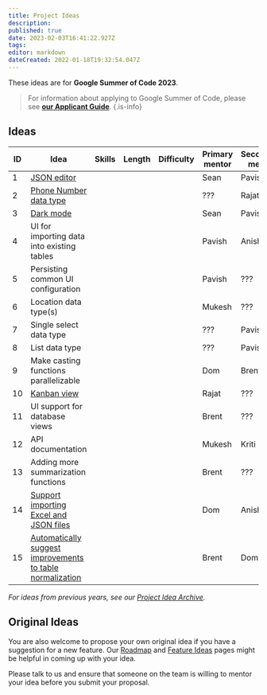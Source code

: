 ```yaml
---
title: Project Ideas
description: 
published: true
date: 2023-02-03T16:41:22.927Z
tags: 
editor: markdown
dateCreated: 2022-01-18T19:32:54.047Z
---
```


These ideas are for **Google Summer of Code 2023**.

> For information about applying to Google Summer of Code, please see [**our Applicant Guide**](/en/community/mentoring/applicant-guide).
{.is-info}

## Ideas

| ID | Idea | Skills | Length | Difficulty | Primary mentor | Secondary mentor |
|---|---|---|---|---|---|---|
| 1 | [JSON editor](./project-ideas/json-editor.md) |  |  |  | Sean | Pavish |
| 2 | [Phone Number data type](/en/community/mentoring/project-ideas/phone-number-data-type) |  |  |  | ??? | Rajat |
| 3 | [Dark mode](./project-ideas/dark-mode.md) |  |  |  | Sean | Pavish |
| 4 | UI for importing data into existing tables |  |  |  | Pavish | Anish |
| 5 | Persisting common UI configuration |  |  |  | Pavish | ??? |
| 6 | Location data type(s) |  |  |  | Mukesh | ??? |
| 7 | Single select data type |  |  |  | ??? | Pavish |
| 8 | List data type |  |  |  | ??? | Pavish |
| 9 | Make casting functions parallelizable |  |  |  | Dom | Brent |
| 10 | [Kanban view](/en/community/mentoring/project-ideas/kanban-view) |  |  |  | Rajat | ??? |
| 11 | UI support for database views |  |  |  | Brent | ??? |
| 12 | API documentation |  |  |  | Mukesh | Kriti |
| 13 | Adding more summarization functions |  |  |  | Brent | ??? |
| 14 | [Support importing Excel and JSON files](/en/community/mentoring/project-ideas/import-excel-json-files) |  |  |  | Dom | Anish |
| 15 | [Automatically suggest improvements to table normalization](/en/community/mentoring/project-ideas/auto-suggest-normalization) |  |  |  | Brent | Dom |

*For ideas from previous years, see our [Project Idea Archive](/en/community/mentoring/project-ideas/archive).*

## Original Ideas

You are also welcome to propose your own original idea if you have a suggestion for a new feature. Our [Roadmap](/en/product/roadmap) and [Feature Ideas](/en/product/feature-ideas) pages might be helpful in coming up with your idea.

Please talk to us and ensure that someone on the team is willing to mentor your idea before you submit your proposal.
